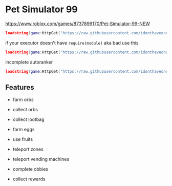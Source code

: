 
# Pet Simulator 99

https://www.roblox.com/games/8737899170/Pet-Simulator-99-NEW

```lua
loadstring(game:HttpGet("https://raw.githubusercontent.com/idonthaveoneatm/lua/normal/games/PetSimulator99/src"))()
```
if your executor doesn't have `require(module)` aka bad use this
```lua
loadstring(game:HttpGet("https://raw.githubusercontent.com/idonthaveoneatm/lua/normal/games/PetSimulator99/SolaraVersion.lua"))()
```
incomplete autoranker
```lua
loadstring(game:HttpGet("https://raw.githubusercontent.com/idonthaveoneatm/lua/refs/heads/normal/games/PetSimulator99/autoRanker.lua"))()
```

## Features

- farm orbs

- collect orbs

- collect lootbag

- farm eggs

- use fruits

- teleport zones

- teleport vending machines

- complete obbies

- collect rewards
